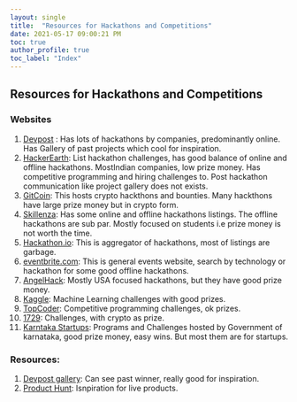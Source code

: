 ```yaml
---
layout: single
title:  "Resources for Hackathons and Competitions"
date: 2021-05-17 09:00:21 PM
toc: true
author_profile: true
toc_label: "Index"
---
```

## Resources for Hackathons and Competitions

### Websites
1. [Devpost](devpost.com) : Has lots of hackathons by companies, predominantly online. Has Gallery of past projects which cool for inspiration.
2. [HackerEarth](hackerearth.com/): List hackathon challenges, has good balance of online and offline hackathons. MostIndian companies, low prize money. Has competitive programming and hiring challenges to. Post hackathon communication like project gallery does not exists.
3. [GitCoin](https://gitcoin.co/): This hosts crypto hackthons and bounties. Many hackthons have large prize money but in crypto form.
4. [Skillenza](skillenza.com/): Has some online and offline hackathons listings. The offline hackathons are sub par. Mostly focused on students i.e prize money is not worth the time.
5. [Hackathon.io](https://www.hackathon.io/events): This is aggregator of hackathons, most of listings are garbage.
6. [eventbrite.com](www.eventbrite.com): This is general events website, search by technology or hackathon for some good offline hackathons.
7. [AngelHack](https://angelhack.com/): Mostly USA focused hackathons, but they have good prize money.
8. [Kaggle](https://www.kaggle.com/): Machine Learning challenges with good prizes.
9. [TopCoder](https://www.topcoder.com/challenges): Competitive programming challenges, ok prizes.
10. [1729](https://1729.com/all/): Challenges, with crypto as prize.
11. [Karntaka Startups](https://startup.karnataka.gov.in/): Programs and Challenges hosted by Government of karnataka, good prize money, easy wins. But most them are for startups.

### Resources:
1. [Devpost gallery](https://devpost.com/software): Can see past winner, really good for inspiration.
2. [Product Hunt](https://www.producthunt.com/): Isnpiration for live products.
